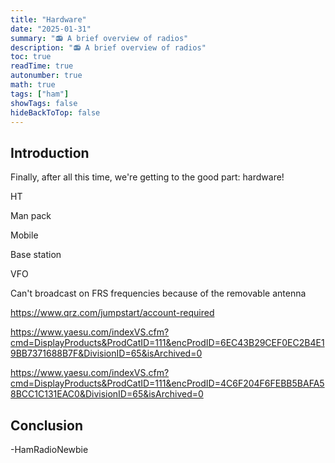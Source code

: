 ```yaml
---
title: "Hardware"
date: "2025-01-31"
summary: "📻 A brief overview of radios"
description: "📻 A brief overview of radios"
toc: true
readTime: true
autonumber: true
math: true
tags: ["ham"]
showTags: false
hideBackToTop: false
---
```


## Introduction

Finally, after all this time, we're getting to the good part: hardware!

HT

Man pack

Mobile

Base station

VFO

Can't broadcast on FRS frequencies because of the removable antenna

https://www.qrz.com/jumpstart/account-required

https://www.yaesu.com/indexVS.cfm?cmd=DisplayProducts&ProdCatID=111&encProdID=6EC43B29CEF0EC2B4E19BB7371688B7F&DivisionID=65&isArchived=0

https://www.yaesu.com/indexVS.cfm?cmd=DisplayProducts&ProdCatID=111&encProdID=4C6F204F6FEBB5BAFA58BCC1C131EAC0&DivisionID=65&isArchived=0

## Conclusion

\-HamRadioNewbie